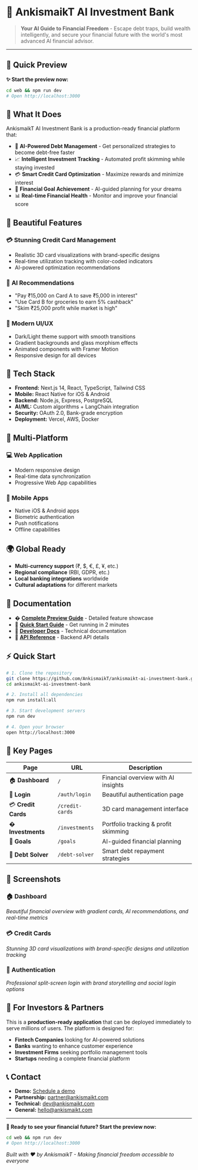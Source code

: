 # 🏦 AnkismaikT AI Investment Bank

> **Your AI Guide to Financial Freedom** - Escape debt traps, build wealth intelligently, and secure your financial future with the world's most advanced AI financial advisor.

---

## 🚀 **Quick Preview**

**✨ Start the preview now:**
```bash
cd web && npm run dev
# Open http://localhost:3000
```

## 🌟 **What It Does**

AnkismaikT AI Investment Bank is a production-ready financial platform that:

- 🧠 **AI-Powered Debt Management** - Get personalized strategies to become debt-free faster
- 📈 **Intelligent Investment Tracking** - Automated profit skimming while staying invested  
- 💳 **Smart Credit Card Optimization** - Maximize rewards and minimize interest
- 🎯 **Financial Goal Achievement** - AI-guided planning for your dreams
- 📊 **Real-time Financial Health** - Monitor and improve your financial score

## 🎨 **Beautiful Features**

### 💳 **Stunning Credit Card Management**
- Realistic 3D card visualizations with brand-specific designs
- Real-time utilization tracking with color-coded indicators
- AI-powered optimization recommendations

### 🧠 **AI Recommendations**
- "Pay ₹15,000 on Card A to save ₹5,000 in interest"
- "Use Card B for groceries to earn 5% cashback"
- "Skim ₹25,000 profit while market is high"

### 🌈 **Modern UI/UX**
- Dark/Light theme support with smooth transitions
- Gradient backgrounds and glass morphism effects
- Animated components with Framer Motion
- Responsive design for all devices

## 🔧 **Tech Stack**

- **Frontend:** Next.js 14, React, TypeScript, Tailwind CSS
- **Mobile:** React Native for iOS & Android
- **Backend:** Node.js, Express, PostgreSQL
- **AI/ML:** Custom algorithms + LangChain integration
- **Security:** OAuth 2.0, Bank-grade encryption
- **Deployment:** Vercel, AWS, Docker

## 📱 **Multi-Platform**

### 💻 **Web Application**
- Modern responsive design
- Real-time data synchronization
- Progressive Web App capabilities

### 📱 **Mobile Apps**
- Native iOS & Android apps
- Biometric authentication
- Push notifications
- Offline capabilities

## 🌍 **Global Ready**

- **Multi-currency support** (₹, $, €, £, ¥, etc.)
- **Regional compliance** (RBI, GDPR, etc.)
- **Local banking integrations** worldwide
- **Cultural adaptations** for different markets

## 📖 **Documentation**

- � **[Complete Preview Guide](PREVIEW.md)** - Detailed feature showcase
- 🚀 **[Quick Start Guide](#quick-start)** - Get running in 2 minutes
- 🔧 **[Developer Docs](docs/)** - Technical documentation
- 🎯 **[API Reference](docs/api.md)** - Backend API details

## ⚡ **Quick Start**

```bash
# 1. Clone the repository
git clone https://github.com/AnkismaikT/ankismaikt-ai-investment-bank.git
cd ankismaikt-ai-investment-bank

# 2. Install all dependencies
npm run install:all

# 3. Start development servers
npm run dev

# 4. Open your browser
open http://localhost:3000
```

## 🎯 **Key Pages**

| Page | URL | Description |
|------|-----|-------------|
| 🏠 **Dashboard** | `/` | Financial overview with AI insights |
| 🔐 **Login** | `/auth/login` | Beautiful authentication page |
| 💳 **Credit Cards** | `/credit-cards` | 3D card management interface |
| � **Investments** | `/investments` | Portfolio tracking & profit skimming |
| 🎯 **Goals** | `/goals` | AI-guided financial planning |
| 🧠 **Debt Solver** | `/debt-solver` | Smart debt repayment strategies |

## 🎨 **Screenshots**

### 🏠 Dashboard
*Beautiful financial overview with gradient cards, AI recommendations, and real-time metrics*

### 💳 Credit Cards
*Stunning 3D card visualizations with brand-specific designs and utilization tracking*

### 🔐 Authentication
*Professional split-screen login with brand storytelling and social login options*

## 💼 **For Investors & Partners**

This is a **production-ready application** that can be deployed immediately to serve millions of users. The platform is designed for:

- **Fintech Companies** looking for AI-powered solutions
- **Banks** wanting to enhance customer experience
- **Investment Firms** seeking portfolio management tools
- **Startups** needing a complete financial platform

## 📞 **Contact**

- **Demo:** [Schedule a demo](mailto:demo@ankismaikt.com)
- **Partnership:** [partner@ankismaikt.com](mailto:partner@ankismaikt.com)
- **Technical:** [dev@ankismaikt.com](mailto:dev@ankismaikt.com)
- **General:** [hello@ankismaikt.com](mailto:hello@ankismaikt.com)

---

**🚀 Ready to see your financial future? Start the preview now:**

```bash
cd web && npm run dev
# Open http://localhost:3000
```

*Built with ❤️ by AnkismaikT - Making financial freedom accessible to everyone*
